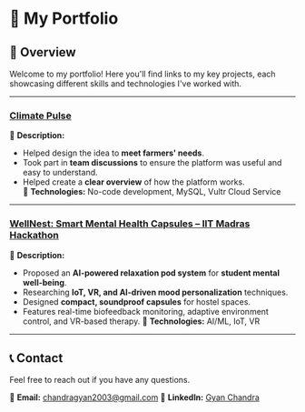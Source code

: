 # 💼 My Portfolio

## 📌 Overview  
Welcome to my portfolio! Here you'll find links to my key projects, each showcasing different skills and technologies I've worked with.  

---



### **[Climate Pulse](https://github.com/krtannu/ClimatePulse.git)**
📝 **Description:**  
- Helped design the idea to **meet farmers' needs**.  
- Took part in **team discussions** to ensure the platform was useful and easy to understand.  
- Helped create a **clear overview** of how the platform works.  
🔧 **Technologies:** No-code development, MySQL, Vultr Cloud Service  

---

### **[WellNest: Smart Mental Health Capsules – IIT Madras Hackathon](https://github.com/IIITGYANIIIT/WellNest-Smart-Mental-Health-Capsules)**
📝 **Description:**  
- Proposed an **AI-powered relaxation pod system** for **student mental well-being**.  
- Researching **IoT, VR, and AI-driven mood personalization** techniques.  
- Designed **compact, soundproof capsules** for hostel spaces.  
- Features real-time biofeedback monitoring, adaptive environment control, and VR-based therapy.
🔧 **Technologies:** AI/ML, IoT, VR  

---

## 📞 Contact  
Feel free to reach out if you have any questions.  

📧 **Email:** chandragyan2003@gmail.com 
🔗 **LinkedIn:** [Gyan Chandra]([www.linkedin.com/in/gyanchandra29102003](https://www.linkedin.com/in/gyanchandra29102003?utm_source=share&utm_campaign=share_via&utm_content=profile&utm_medium=android_app))  
